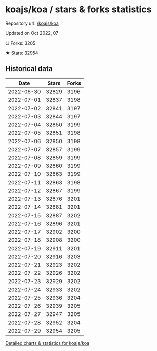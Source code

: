 # koajs/koa / stars & forks statistics

Repository url: [/koajs/koa](https://github.com/koajs/koa)

Updated on Oct 2022, 07

☋ Forks: 3205

★ Stars: 32954

## Historical data
| Date | Stars | Forks |
|------|-------|-------|
| 2022-06-30 | 32829 | 3196 | 
| 2022-07-01 | 32837 | 3198 | 
| 2022-07-02 | 32841 | 3197 | 
| 2022-07-03 | 32844 | 3197 | 
| 2022-07-04 | 32850 | 3199 | 
| 2022-07-05 | 32851 | 3198 | 
| 2022-07-06 | 32850 | 3198 | 
| 2022-07-07 | 32857 | 3199 | 
| 2022-07-08 | 32859 | 3199 | 
| 2022-07-09 | 32860 | 3199 | 
| 2022-07-10 | 32863 | 3199 | 
| 2022-07-11 | 32863 | 3198 | 
| 2022-07-12 | 32867 | 3199 | 
| 2022-07-13 | 32876 | 3201 | 
| 2022-07-14 | 32881 | 3201 | 
| 2022-07-15 | 32887 | 3202 | 
| 2022-07-16 | 32896 | 3201 | 
| 2022-07-17 | 32902 | 3200 | 
| 2022-07-18 | 32908 | 3200 | 
| 2022-07-19 | 32911 | 3201 | 
| 2022-07-20 | 32916 | 3203 | 
| 2022-07-21 | 32923 | 3202 | 
| 2022-07-22 | 32926 | 3202 | 
| 2022-07-23 | 32929 | 3202 | 
| 2022-07-24 | 32933 | 3202 | 
| 2022-07-25 | 32936 | 3204 | 
| 2022-07-26 | 32939 | 3205 | 
| 2022-07-27 | 32947 | 3205 | 
| 2022-07-28 | 32952 | 3204 | 
| 2022-07-29 | 32954 | 3205 | 


[Detailed charts & statistics for koajs/koa](https://reviewgithub.com/rep/koajs/koa)
